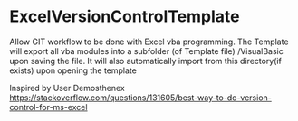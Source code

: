 # ExcelVersionControlTemplate
Allow GIT workflow to be done with Excel vba programming. The Template will export all vba modules into a subfolder (of Template file) /VisualBasic upon saving the file. It will also automatically import from this directory(if exists) upon opening the template


Inspired by User Demosthenex https://stackoverflow.com/questions/131605/best-way-to-do-version-control-for-ms-excel
